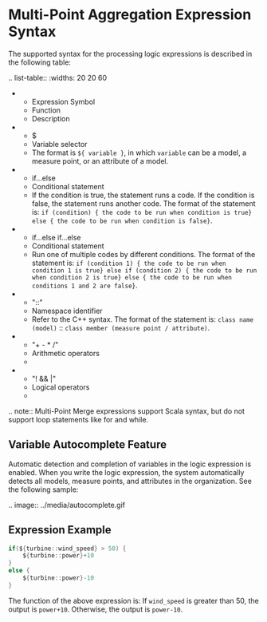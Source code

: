 # Multi-Point Aggregation Expression Syntax

The supported syntax for the processing logic expressions is described in the following table:

.. list-table::
   :widths: 20 20 60

   * - Expression Symbol
     - Function
     - Description
   * - $
     - Variable selector
     - The format is `​${ variable }`, in which `variable` can be a model, a measure point, or an attribute of a model.
   * - if...else
     - Conditional statement
     - If the condition is true, the statement runs a code. If the condition is false, the statement runs another code. The format of the statement is: `if (condition) { the code to be run when condition is true} else { the code to be run when condition is false}`.
   * - if...else if...else
     - Conditional statement
     - Run one of multiple codes by different conditions. The format of the statement is: `if (condition 1) { the code to be run when condition 1 is true} else if (condition 2) { the code to be run when condition 2 is true} else { the code to be run when conditions 1 and 2 are false}`.
   * - "::"
     - Namespace identifier
     - Refer to the C++ syntax. The format of the statement is: `class name (model)` :: `class member (measure point / attribute)`.
   * - "+ - * /"
     - Arithmetic operators
     -
   * - "! && |"
     - Logical operators
     -

.. note:: Multi-Point Merge expressions support Scala syntax, but do not support loop statements like for and while.

## Variable Autocomplete Feature

Automatic detection and completion of variables in the logic expression is enabled. When you write the logic expression, the system automatically detects all models, measure points, and attributes in the organization. See the following sample:

.. image:: ../media/autocomplete.gif

## Expression Example
```scala
if(${turbine::wind_speed} > 50) {
    ${turbine::power}+10
} 
else {
    ${turbine::power}-10
}
```

The function of the above expression is: If `wind_speed` is greater than 50, the output is `power+10`. Otherwise, the output is `power-10`. 



<!--end-->